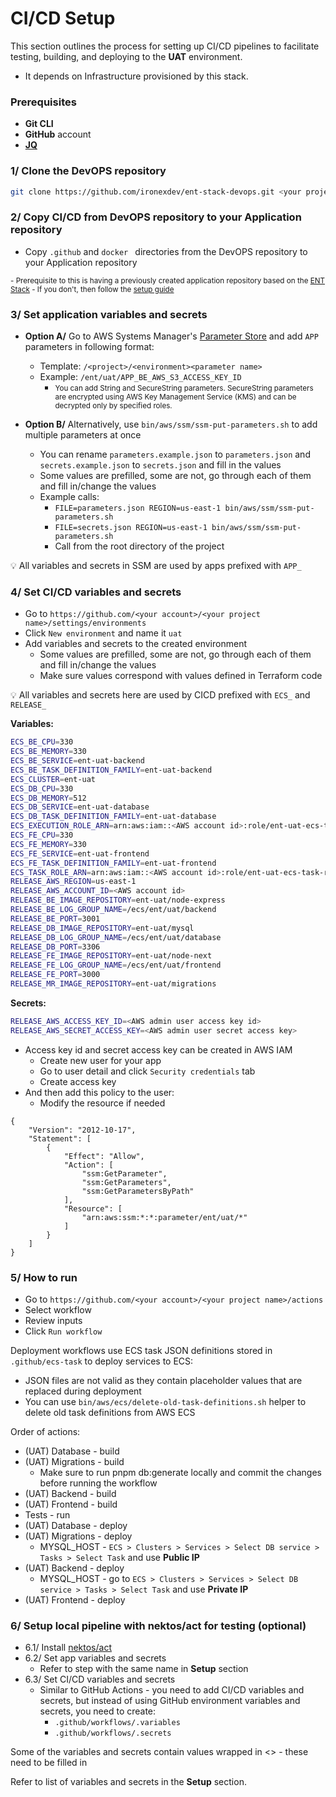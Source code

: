 # CI/CD Setup

This section outlines the process for setting up CI/CD pipelines to facilitate testing, building, and deploying to the **UAT** environment.
- It depends on Infrastructure provisioned by this stack.

### Prerequisites

- **Git CLI**
- **GitHub** account
- <a href="https://github.com/jqlang/jq" target="_blank">**JQ**</a>

### 1/ Clone the DevOPS repository

```bash
git clone https://github.com/ironexdev/ent-stack-devops.git <your project name>
```

### 2/ Copy CI/CD from DevOPS repository to your Application repository

- Copy `.github` and `docker ` directories from the DevOPS repository to your Application repository
<small>
  - Prerequisite to this is having a previously created application repository based on the <a href="https://ent-stack.com" target="_blank">ENT Stack</a>
      - If you don't, then follow the <a href="https://ent-stack.com/ent-stack/setup/" target="_blank">setup guide</a>
  </small>

### 3/ Set application variables and secrets

- **Option A/** Go to AWS Systems Manager's [Parameter Store](https://console.aws.amazon.com/systems-manager/parameters)  and add `APP` parameters in following format:
    - Template: `/<project>/<environment><parameter name>`
    - Example: `/ent/uat/APP_BE_AWS_S3_ACCESS_KEY_ID`
        - <small>
            You can add String and SecureString parameters.
            SecureString parameters are encrypted using AWS Key Management Service (KMS) and can be decrypted only by specified roles.
          </small>

- **Option B/** Alternatively, use `bin/aws/ssm/ssm-put-parameters.sh` to add multiple parameters at once
    - You can rename `parameters.example.json` to `parameters.json` and `secrets.example.json` to `secrets.json` and fill in the values
    - Some values are prefilled, some are not, go through each of them and fill in/change the values
    - Example calls:
      - `FILE=parameters.json REGION=us-east-1 bin/aws/ssm/ssm-put-parameters.sh`
      - `FILE=secrets.json REGION=us-east-1 bin/aws/ssm/ssm-put-parameters.sh`
      - Call from the root directory of the project

💡 All variables and secrets in SSM are used by apps prefixed with `APP_`

### 4/ Set CI/CD variables and secrets

- Go to `https://github.com/<your account>/<your project name>/settings/environments`
- Click `New environment` and name it `uat`
- Add variables and secrets to the created environment
    - Some values are prefilled, some are not, go through each of them and fill in/change the values
    - Make sure values correspond with values defined in Terraform code

💡 All variables and secrets here are used by CICD prefixed with `ECS_` and `RELEASE_`

**Variables:**

```bash
ECS_BE_CPU=330
ECS_BE_MEMORY=330
ECS_BE_SERVICE=ent-uat-backend
ECS_BE_TASK_DEFINITION_FAMILY=ent-uat-backend
ECS_CLUSTER=ent-uat
ECS_DB_CPU=330
ECS_DB_MEMORY=512
ECS_DB_SERVICE=ent-uat-database
ECS_DB_TASK_DEFINITION_FAMILY=ent-uat-database
ECS_EXECUTION_ROLE_ARN=arn:aws:iam::<AWS account id>:role/ent-uat-ecs-task-execution-role
ECS_FE_CPU=330
ECS_FE_MEMORY=330
ECS_FE_SERVICE=ent-uat-frontend
ECS_FE_TASK_DEFINITION_FAMILY=ent-uat-frontend
ECS_TASK_ROLE_ARN=arn:aws:iam::<AWS account id>:role/ent-uat-ecs-task-role
RELEASE_AWS_REGION=us-east-1
RELEASE_AWS_ACCOUNT_ID=<AWS account id>
RELEASE_BE_IMAGE_REPOSITORY=ent-uat/node-express
RELEASE_BE_LOG_GROUP_NAME=/ecs/ent/uat/backend
RELEASE_BE_PORT=3001
RELEASE_DB_IMAGE_REPOSITORY=ent-uat/mysql
RELEASE_DB_LOG_GROUP_NAME=/ecs/ent/uat/database
RELEASE_DB_PORT=3306
RELEASE_FE_IMAGE_REPOSITORY=ent-uat/node-next
RELEASE_FE_LOG_GROUP_NAME=/ecs/ent/uat/frontend
RELEASE_FE_PORT=3000
RELEASE_MR_IMAGE_REPOSITORY=ent-uat/migrations
```

**Secrets:**

```bash
RELEASE_AWS_ACCESS_KEY_ID=<AWS admin user access key id>
RELEASE_AWS_SECRET_ACCESS_KEY=<AWS admin user secret access key>
```
- Access key id and secret access key can be created in AWS IAM
  - Create new user for your app
  - Go to user detail and click `Security credentials` tab
  - Create access key
- And then add this policy to the user:
  - Modify the resource if needed
```
{
    "Version": "2012-10-17",
    "Statement": [
        {
            "Effect": "Allow",
            "Action": [
                "ssm:GetParameter",
                "ssm:GetParameters",
                "ssm:GetParametersByPath"
            ],
            "Resource": [
                "arn:aws:ssm:*:*:parameter/ent/uat/*"
            ]
        }
    ]
}
```

### 5/ How to run
- Go to `https://github.com/<your account>/<your project name>/actions`
- Select workflow
- Review inputs
- Click `Run workflow`

Deployment workflows use ECS task JSON definitions stored in `.github/ecs-task` to deploy services to ECS:
- JSON files are not valid as they contain placeholder values that are replaced during deployment
- You can use `bin/aws/ecs/delete-old-task-definitions.sh` helper to delete old task definitions from AWS ECS

Order of actions:

- (UAT) Database - build
- (UAT) Migrations - build
  - Make sure to run pnpm db:generate locally and commit the changes before running the workflow
- (UAT) Backend - build
- (UAT) Frontend - build
- Tests - run
- (UAT) Database - deploy
- (UAT) Migrations - deploy
  - MYSQL_HOST - `ECS > Clusters > Services > Select DB service > Tasks > Select Task` and use **Public IP**
- (UAT) Backend - deploy
    - MYSQL_HOST - go to `ECS > Clusters > Services > Select DB service > Tasks > Select Task` and use **Private IP**
- (UAT) Frontend - deploy


### 6/ Setup local pipeline with nektos/act for testing (optional)

- 6.1/ Install [nektos/act](https://github.com/nektos/act)
- 6.2/ Set app variables and secrets
    - Refer to step with the same name in **Setup** section
- 6.3/ Set CI/CD variables and secrets
    - Similar to GitHub Actions - you need to add CI/CD variables and secrets, but instead of using GitHub environment variables and secrets, you need to create:
        - `.github/workflows/.variables`
        - `.github/workflows/.secrets`

Some of the variables and secrets contain values wrapped in \<\> - these need to be filled in

Refer to list of variables and secrets in the **Setup** section.
